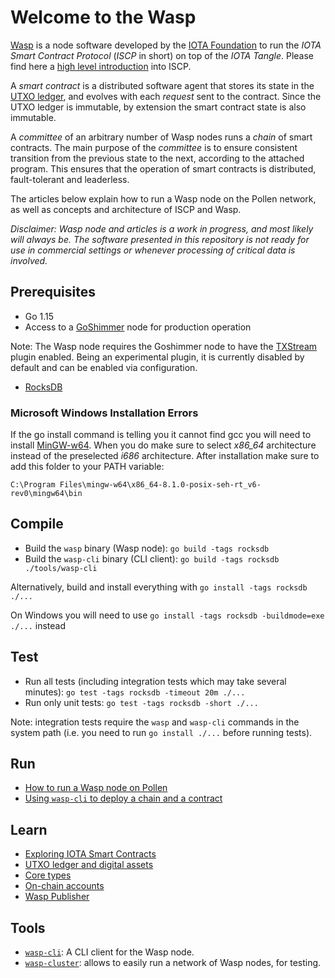 # Welcome to the Wasp

[Wasp](https://github.com/iotaledger/wasp) is a node software developed by the
[IOTA Foundation](http://iota.org) to run the _IOTA Smart Contract Protocol_
(_ISCP_ in short) on top of the _IOTA Tangle_. Please find here a [high level
introduction](https://blog.iota.org/an-introduction-to-iota-smart-contracts-16ea6f247936)
into ISCP.

A _smart contract_ is a distributed software agent that stores its state in the
[UTXO ledger](misc/utxo.md), and evolves with each _request_ sent to
the contract. Since the UTXO ledger is immutable, by extension the smart
contract state is also immutable.

A _committee_ of an arbitrary number of Wasp nodes runs a _chain_ of smart
contracts. The main purpose of the _committee_ is to ensure consistent
transition from the previous state to the next, according to the attached
program. This ensures that the operation of smart contracts is distributed,
fault-tolerant and leaderless.

The articles below explain how to run a Wasp node on the Pollen network, as
well as concepts and architecture of ISCP and Wasp.

_Disclaimer: Wasp node and articles is a work in progress, and most likely will
always be. The software presented in this repository is not ready for use in
commercial settings or whenever processing of critical data is involved._

## Prerequisites

- Go 1.15
- Access to a [GoShimmer](https://github.com/iotaledger/goshimmer) node for
  production operation

Note: The Wasp node requires the Goshimmer node to have the
[TXStream](https://github.com/iotaledger/goshimmer/tree/master/plugins/txstream)
plugin enabled. Being an experimental plugin, it is currently disabled by default and can
be enabled via configuration.

- [RocksDB](https://github.com/facebook/rocksdb/blob/master/INSTALL.md)

### Microsoft Windows Installation Errors

If the go install command is telling you it cannot find gcc you will need to
install [MinGW-w64](https://sourceforge.net/projects/mingw-w64/). When you do
make sure to select *x86_64* architecture instead of the preselected *i686*
architecture. After installation make sure to add this folder to your PATH variable:

```
C:\Program Files\mingw-w64\x86_64-8.1.0-posix-seh-rt_v6-rev0\mingw64\bin
```

## Compile

- Build the `wasp` binary (Wasp node): `go build -tags rocksdb`
- Build the `wasp-cli` binary (CLI client): `go build -tags rocksdb ./tools/wasp-cli`

Alternatively, build and install everything with `go install -tags rocksdb ./...`

On Windows you will need to use `go install -tags rocksdb -buildmode=exe ./...` instead

## Test

- Run all tests (including integration tests which may take several minutes): `go test -tags rocksdb -timeout 20m ./...`
- Run only unit tests: `go test -tags rocksdb -short ./...`

Note: integration tests require the `wasp` and `wasp-cli` commands
in the system path (i.e. you need to run `go install ./...` before running
tests).

## Run

- [How to run a Wasp node on Pollen](misc/runwasp.md)
- [Using `wasp-cli` to deploy a chain and a contract](misc/deploy.md)

## Learn

- [Exploring IOTA Smart Contracts](tutorial/readme.md)
- [UTXO ledger and digital assets](misc/utxo.md)
- [Core types](misc/coretypes.md)
- [On-chain accounts](misc/accounts.md)
- [Wasp Publisher](misc/publisher.md)

## Tools

- [`wasp-cli`](https://github.com/iotaledger/wasp/tree/master/tools/wasp-cli): A CLI client for the Wasp node.
- [`wasp-cluster`](https://github.com/iotaledger/wasp/tree/master/tools/cluster/wasp-cluster): allows to easily run
  a network of Wasp nodes, for testing.

